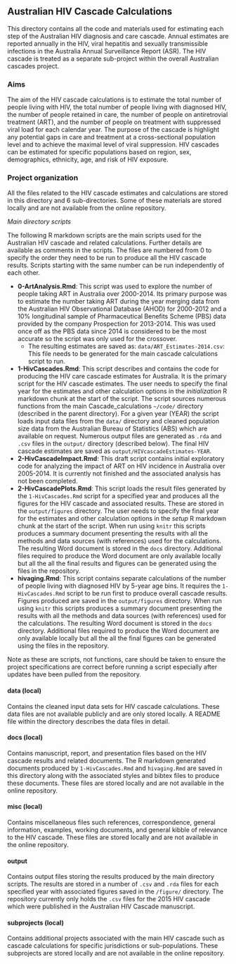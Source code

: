 ## Australian HIV Cascade Calculations ##

This directory contains all the code and materials used for estimating each step of the Australian HIV diagnosis and care cascade. Annual estimates are reported annually in the HIV, viral hepatitis and sexually transmissible infections in the Australia Annual Surveillance Report (ASR). The HIV cascade is treated as a separate sub-project within the overall Australian cascades project. 

### Aims ###

The aim of the HIV cascade calculations is to estimate the total number of people living with HIV, the total number of people living with diagnosed HIV, the number of people retained in care, the number of people on antiretrovial treatment (ART), and the number of people on treatment with suppressed viral load for each calendar year. The purpose of the cascade is highlight any potential gaps in care and treatment at a cross-sectional population level and to achieve the maximal level of viral suppression. HIV cascades can be estimated for specific populations based on region, sex, demographics, ethnicity, age, and risk of HIV exposure. 

### Project organization ###

All the files related to the HIV cascade estimates and calculations are stored in this directory and 6 sub-directories. Some of these materials are stored locally and are not available from the online repository. 

_Main directory scripts_

The following R markdown scripts are the main scripts used for the Australian HIV cascade and related calculations. Further details are available as comments in the scripts. The files are numbered from 0 to specify the order they need to be run to produce all the HIV cascade results. Scripts starting with the same number can be run independently of each other. 

- **0-ArtAnalysis.Rmd**: This script was used to explore the number of people taking ART in Australia over 2000-2014. Its primary purpose was to estimate the number taking ART during the year merging data from the Australian HIV Observational Database (AHOD) for 2000-2012 and a 10% longitudinal sample of Pharmaceutical Benefits Scheme (PBS) data provided by the company Prospection for 2013-2014. This was used once off as the PBS data since 2014 is considered to be the most accurate so the script was only used for the crossover. 
	- The resulting estimates are saved as: `data/ART_Estimates-2014.csv`: This file needs to be generated for the main cascade calculations script to run.
- **1-HivCascades.Rmd**: This script describes and contains the code for producing the HIV care 
cascade estimates for Australia. It is the primary script for the HIV cascade estimates. The user needs to specify the final year for the estimates and other calculation options in the _initialization_ R markdown chunk at the start of the script. The script sources numerous functions from the main Cascade_calculations `~/code/` directory (described in the parent directory). For a given year (YEAR) the script loads input data files from the `data/` directory and cleaned population size data from the Australian Bureau of Statistics (ABS) which are available on request. Numerous output files are generated as `.rda` and `.csv` files in the `output/` directory (described below). The final HIV cascade estimates are saved as `output/HIVcascadeEstimates-YEAR`. 
- **2-HivCascadeImpact.Rmd**: This draft script contains initial exploratory code for analyzing the impact of ART on HIV incidence in Australia over 2005-2014. It is currently not finished and the associated analysis has not been completed. 
- **2-HivCascadePlots.Rmd**: This script loads the result files generated by the `1-HivCascades.Rmd` script for a specified year and produces all the figures for the HIV cascade and associated results. These are stored in the `output/figures` directory. The user needs to specify the final year for the estimates and other calculation options in the _setup_ R markdown chunk at the start of the script. When run using `knitr` this scripts produces a summary document presenting the results with all the methods and data sources (with references) used for the calculations. The resulting Word document is stored in the `docs` directory. Additional files required to produce the Word document are only available locally but all the all the final results and figures can be generated using the files in the repository. 
- **hivaging.Rmd**: This script contains separate calculations of the number of people living with diagnosed HIV by 5-year age bins. It requires the `1-HivCascades.Rmd` script to be run first to produce overall cascade results. Figures produced are saved in the `output/figures` directory. When run using `knitr` this scripts produces a summary document presenting the results with all the methods and data sources (with references) used for the calculations. The resulting Word document is stored in the `docs` directory. Additional files required to produce the Word document are only available locally but all the all the final figures can be generated using the files in the repository.

Note as these are scripts, not functions, care should be taken to ensure the project specifications are correct before running a script especially after updates have been pulled from the repository.

#### data (local) ####

Contains the cleaned input data sets for HIV cascade calculations. These data files are not available publicly and are only stored locally. A README file within the directory describes the data files in detail.

#### docs (local) ####

Contains manuscript, report, and presentation files based on the HIV cascade results and related documents. The R markdown generated documents produced by `1-HivCascades.Rmd` and `hivaging.Rmd` are saved in this directory along with the associated styles and bibtex files to produce these documents. These files are stored locally and are not available in the online repository. 

#### misc (local) ####

Contains miscellaneous files such references, correspondence, general information, examples, working documents, and general kibble  of relevance to the HIV cascade. These files are stored locally and are not available in the online repository. 

#### output ####

Contains output files storing the results produced by the main directory scripts. The results are stored in  a number of `.csv` and `.rda` files for each specified year with associated figures saved in the `/figure/` directory. The repository currently only holds the `.csv` files for the 2015 HIV cascade which were published in the Australian HIV Cascade manuscript.

#### subprojects (local) ####

Contains additional projects associated with the main HIV cascade such as cascade calculations for specific jurisdictions or sub-populations. These subprojects are stored locally and are not available in the online repository. 








 

